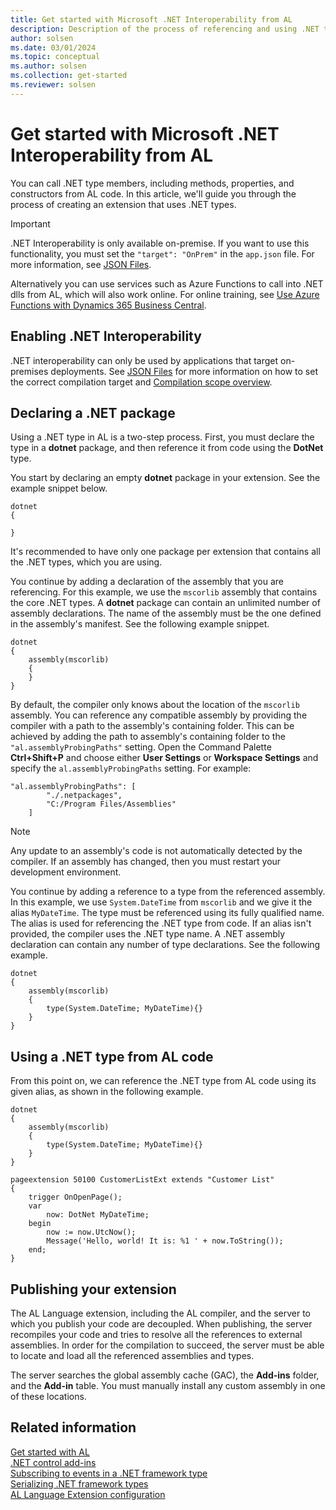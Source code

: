 ```yaml
---
title: Get started with Microsoft .NET Interoperability from AL
description: Description of the process of referencing and using .NET types
author: solsen
ms.date: 03/01/2024
ms.topic: conceptual
ms.author: solsen
ms.collection: get-started
ms.reviewer: solsen
---
```


# Get started with Microsoft .NET Interoperability from AL

You can call .NET type members, including methods, properties, and constructors from AL code. In this article, we'll guide you through the process of creating an extension that uses .NET types.

> [!IMPORTANT]  
> .NET Interoperability is only available on-premise. If you want to use this functionality, you must set the `"target": "OnPrem"` in the `app.json` file. For more information, see [JSON Files](devenv-json-files.md#appjson-file). 
> 
> Alternatively you can use services such as Azure Functions to call into .NET dlls from AL, which will also work online. For online training, see [Use Azure Functions with Dynamics 365 Business Central](/learn/modules/use-azure-functions/).

## Enabling .NET Interoperability

.NET interoperability can only be used by applications that target on-premises deployments. See [JSON Files](devenv-json-files.md#appjson-file) for more information on how to set the correct compilation target and [Compilation scope overview](devenv-compilation-scope-overview.md).

## Declaring a .NET package

Using a .NET type in AL is a two-step process. First, you must declare the type in a **dotnet** package, and then reference it from code using the **DotNet** type.

You start by declaring an empty **dotnet** package in your extension. See the example snippet below.

```AL
dotnet
{
    
}
```

It's recommended to have only one package per extension that contains all the .NET types, which you are using.

You continue by adding a declaration of the assembly that you are referencing. For this example, we use the `mscorlib` assembly that contains the core .NET types. A **dotnet** package can contain an unlimited number of assembly declarations. The name of the assembly must be the one defined in the assembly's manifest. See the following example snippet.


```AL
dotnet
{    
    assembly(mscorlib)
    {
    }
}
```

By default, the compiler only knows about the location of the `mscorlib` assembly. You can reference any compatible assembly by providing the compiler with a path to the assembly's containing folder. This can be achieved by adding the path to assembly's containing folder to the `"al.assemblyProbingPaths"` setting. Open the Command Palette **Ctrl+Shift+P** and choose either **User Settings** or **Workspace Settings** and specify the `al.assemblyProbingPaths` setting. For example:

```AL
"al.assemblyProbingPaths": [
        "./.netpackages",
        "C:/Program Files/Assemblies"
    ]
```

> [!NOTE]  
> Any update to an assembly's code is not automatically detected by the compiler. If an assembly has changed, then you must restart your development environment.

You continue by adding a reference to a type from the referenced assembly. In this example, we use `System.DateTime` from `mscorlib` and we give it the alias `MyDateTime`. The type must be referenced using its fully qualified name. The alias is used for referencing the .NET type from code. If an alias isn't provided, the compiler uses the .NET type name. A .NET assembly declaration can contain any number of type declarations. See the following example.

```AL
dotnet
{
    assembly(mscorlib)
    {
        type(System.DateTime; MyDateTime){}
    }
}
```

## Using a .NET type from AL code
From this point on, we can reference the .NET type from AL code using its given alias, as shown in the following example.

```AL
dotnet
{
    assembly(mscorlib)
    {
        type(System.DateTime; MyDateTime){}
    }
}

pageextension 50100 CustomerListExt extends "Customer List"
{
    trigger OnOpenPage();
    var
        now: DotNet MyDateTime;
    begin
        now := now.UtcNow();
        Message('Hello, world! It is: %1 ' + now.ToString());
    end;
}
```

## Publishing your extension

The AL Language extension, including the AL compiler, and the server to which you publish your code are decoupled.
When publishing, the server recompiles your code and tries to resolve all the references to external assemblies. In order for the compilation to succeed, the server must be able to locate and load all the referenced assemblies and types.

The server searches the global assembly cache (GAC), the **Add-ins** folder, and the **Add-in** table. You must manually install any custom assembly in one of these locations.

## Related information

[Get started with AL](devenv-get-started.md)  
[.NET control add-ins](devenv-dotnet-controladdins.md)        
[Subscribing to events in a .NET framework type](devenv-dotnet-subscribe-to-events.md)     
[Serializing .NET framework types](devenv-dotnet-serializing-dotnetframework-types.md)  
[AL Language Extension configuration](devenv-al-extension-configuration.md)  

